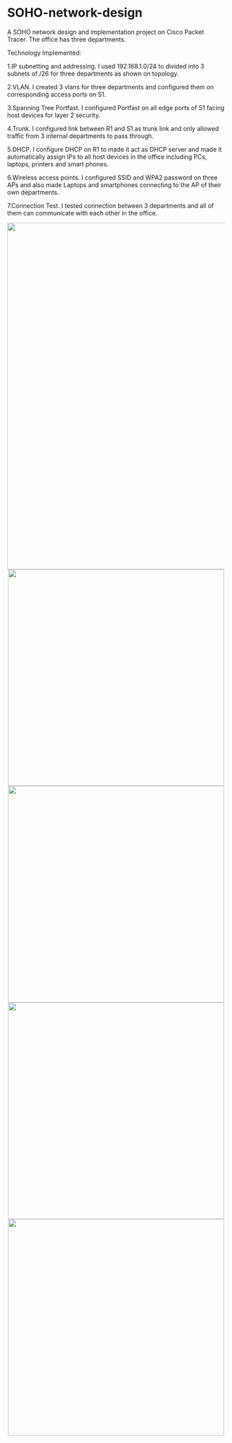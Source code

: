 # SOHO-network-design
A SOHO network design and implementation project on Cisco Packet Tracer. The office has three departments.

Technology Implemented:

1.IP subnetting and addressing. I used 192.168.1.0/24 to divided into 3 subnets of /26 for three departments as shown on topology.

2.VLAN. I created 3 vlans for three departments and configured them on corresponding access ports on S1.

3.Spanning Tree Portfast. I configured Portfast on all edge ports of S1 facing host devices for layer 2 security.

4.Trunk. I configured link between R1 and S1 as trunk link and only allowed traffic from 3 internal departments to pass through.

5.DHCP. I configure DHCP on R1 to made it act as DHCP server and made it automatically assign IPs to all host devices in the office including PCs, laptops, printers and smart phones.

6.Wireless access points. I configured SSID and WPA2 password on three APs and also made Laptops and smartphones connecting to the AP of their own departments.

7.Connection Test. I tested connection between 3 departments and all of them can communicate with each other in the office.


<div align = "center">
<img src="https://github.com/Neyko666/SOHO-network-design/assets/171580092/fe4225c5-47d6-467e-89b9-6590501bdbd2" width="800">
</div>


<div align = "center">
<img src="https://github.com/Neyko666/SOHO-network-design/assets/171580092/06cc24e6-21fb-45d6-bb7a-ba738f9e3f6a" width="500">
</div>


<div align = "center">
<img src="https://github.com/Neyko666/SOHO-network-design/assets/171580092/b4cd4cf1-c62d-4e71-8999-99d18639b750" width="500">
</div>

<div align = "center">
<img src="https://github.com/Neyko666/SOHO-network-design/assets/171580092/b4cd4cf1-c62d-4e71-8999-99d18639b750" width="500">
</div>

<div align = "center">
<img src="https://github.com/Neyko666/SOHO-network-design/assets/171580092/b4cd4cf1-c62d-4e71-8999-99d18639b750" width="500">
</div>



